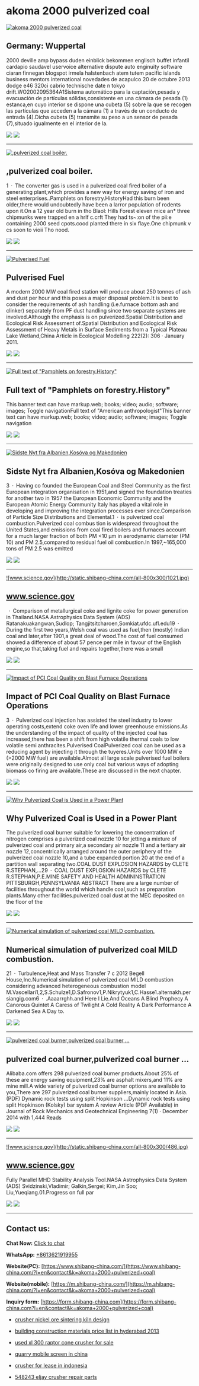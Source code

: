 # akoma 2000 pulverized coal

<a href="https://swt.shibang-china.com/?l=en&img&k=akoma+2000+pulverized+coal" target="_blank">![akoma 2000 pulverized coal](http://static.shibang-china.com/all-800x300/5.jpg)</a>

## Germany: Wuppertal
2000 deville amp bypass duden einblick bekommen englisch buffet infantil cardapio saudavel uservoice alternative dispute auto enginuity software ciaran finnegan blogspot irmela halstenbach atem tutem pacific islands business mentors international novedades de acapulco 20 de octubre 2013 dodge e46 320ci cabrio technische date n tokyo drift.WO2002095364A1Sistema autom&#225;tico para la captaci&#243;n,pesada y evacuaci&#243;n de part&#237;culas s&#243;lidas,consistente en una c&#225;mara de pesada (1) estanca,en cuyo interior se dispone una cubeta (5) sobre la que se recogen las part&#237;culas que acceden a la c&#225;mara (1) a trav&#233;s de un conducto de entrada (4).Dicha cubeta (5) transmite su peso a un sensor de pesada (7),situado igualmente en el interior de la.


<a href="https://whatsapp.shibangsoft.com/WhatsApp.php" target="_blank" title="WhatsApp">![](http://static.shibang-china.com/icon/whatsapp.png)</a> <a href="https://swt.shibang-china.com/?l=en&icon&k=akoma+2000+pulverized+coal" target="_blank">![](http://static.shibang-china.com/icon/chat-en.png)</a>

---

<a href="https://swt.shibang-china.com/?l=en&img&k=akoma+2000+pulverized+coal" target="_blank">![,pulverized coal boiler.](http://static.shibang-china.com/all-800x300/219.jpg)</a>

## ,pulverized coal boiler.
1&ensp;&#0183;&ensp;The converter gas is used in a pulverized coal fired boiler of a generating plant,which provides a new way for energy saving of iron and steel enterprises..Pamphlets on forestry.HistoryHad this burn been older,there would undoubtedly have been a larror population of rodents upon it.On a 12 year old burn in tho Blaol: Hills Forest eleven mice an* three chipmunks were trapped en a hrlf c.crft They had ts~:on of the pii:e containing 2000 seed cpots.cood planted there in six flaye.One chipmunk v cs soon to vioii Tho nood.


<a href="https://whatsapp.shibangsoft.com/WhatsApp.php" target="_blank" title="WhatsApp">![](http://static.shibang-china.com/icon/whatsapp.png)</a> <a href="https://swt.shibang-china.com/?l=en&icon&k=akoma+2000+pulverized+coal" target="_blank">![](http://static.shibang-china.com/icon/chat-en.png)</a>

---

<a href="https://swt.shibang-china.com/?l=en&img&k=akoma+2000+pulverized+coal" target="_blank">![Pulverised Fuel](http://static.shibang-china.com/all-800x300/1360.jpg)</a>

## Pulverised Fuel
A modern 2000 MW coal fired station will produce about 250 tonnes of ash and dust per hour and this poses a major disposal problem.It is best to consider the requirements of ash handling (i.e.furnace bottom ash and clinker) separately from PF dust handling since two separate systems are involved.Although the emphasis is on pulverized.Spatial Distribution and Ecological Risk Assessment of.Spatial Distribution and Ecological Risk Assessment of Heavy Metals in Surface Sediments from a Typical Plateau Lake Wetland,China Article in Ecological Modelling 222(2): 306 &#183; January 2011.


<a href="https://whatsapp.shibangsoft.com/WhatsApp.php" target="_blank" title="WhatsApp">![](http://static.shibang-china.com/icon/whatsapp.png)</a> <a href="https://swt.shibang-china.com/?l=en&icon&k=akoma+2000+pulverized+coal" target="_blank">![](http://static.shibang-china.com/icon/chat-en.png)</a>

---

<a href="https://swt.shibang-china.com/?l=en&img&k=akoma+2000+pulverized+coal" target="_blank">![Full text of &quot;Pamphlets on forestry.History&quot;](http://static.shibang-china.com/all-800x300/709.jpg)</a>

## Full text of &quot;Pamphlets on forestry.History&quot;
This banner text can have markup.web; books; video; audio; software; images; Toggle navigationFull text of &quot;American anthropologist&quot;This banner text can have markup.web; books; video; audio; software; images; Toggle navigation


<a href="https://whatsapp.shibangsoft.com/WhatsApp.php" target="_blank" title="WhatsApp">![](http://static.shibang-china.com/icon/whatsapp.png)</a> <a href="https://swt.shibang-china.com/?l=en&icon&k=akoma+2000+pulverized+coal" target="_blank">![](http://static.shibang-china.com/icon/chat-en.png)</a>

---

<a href="https://swt.shibang-china.com/?l=en&img&k=akoma+2000+pulverized+coal" target="_blank">![Sidste Nyt fra Albanien,Kos&#243;va og Makedonien](http://static.shibang-china.com/all-800x300/380.jpg)</a>

## Sidste Nyt fra Albanien,Kos&#243;va og Makedonien
3&ensp;&#0183;&ensp;Having co founded the European Coal and Steel Community as the first European integration organisation in 1951,and signed the foundation treaties for another two in 1957 the European Economic Community and the European Atomic Energy Community Italy has played a vital role in developing and improving the integration processes ever since.Comparison of Particle Size Distributions and Elemental.1&ensp;&#0183;&ensp;is pulverized coal combustion.Pulverized coal combus tion is widespread throughout the United States,and emissions from coal fired boilers and furnaces account for a much larger fraction of both PM &lt;10 &#181;m in aerodynamic diameter (PM 10) and PM 2.5,compared to residual fuel oil combustion.In 1997,~165,000 tons of PM 2.5 was emitted


<a href="https://whatsapp.shibangsoft.com/WhatsApp.php" target="_blank" title="WhatsApp">![](http://static.shibang-china.com/icon/whatsapp.png)</a> <a href="https://swt.shibang-china.com/?l=en&icon&k=akoma+2000+pulverized+coal" target="_blank">![](http://static.shibang-china.com/icon/chat-en.png)</a>

---

<a href="https://swt.shibang-china.com/?l=en&img&k=akoma+2000+pulverized+coal" target="_blank">![www.science.gov](http://static.shibang-china.com/all-800x300/1021.jpg)</a>

## www.science.gov
&ensp;&#0183;&ensp;Comparison of metallurgical coke and lignite coke for power generation in Thailand.NASA Astrophysics Data System (ADS) Ratanakuakangwan,Sudlop; Tangjitsitcharoen,Somkiat.ufdc.ufl.edu19&ensp;&#0183;&ensp;During the first two years,Welsh coal was used as fuel,then (mostly) Indian coal and later,after 1901,a great deal of wood.The cost of fuel consumed showed a difference of about 57 pence per mile in favour of the English engine,so that,taking fuel and repairs together,there was a small


<a href="https://whatsapp.shibangsoft.com/WhatsApp.php" target="_blank" title="WhatsApp">![](http://static.shibang-china.com/icon/whatsapp.png)</a> <a href="https://swt.shibang-china.com/?l=en&icon&k=akoma+2000+pulverized+coal" target="_blank">![](http://static.shibang-china.com/icon/chat-en.png)</a>

---

<a href="https://swt.shibang-china.com/?l=en&img&k=akoma+2000+pulverized+coal" target="_blank">![Impact of PCI Coal Quality on Blast Furnace Operations](http://static.shibang-china.com/all-800x300/595.jpg)</a>

## Impact of PCI Coal Quality on Blast Furnace Operations
3&ensp;&#0183;&ensp;Pulverized coal injection has assisted the steel industry to lower operating costs,extend coke oven life and lower greenhouse emissions.As the understanding of the impact of quality of the injected coal has increased,there has been a shift from high volatile thermal coals to low volatile semi anthracites.Pulverised CoalPulverized coal can be used as a reducing agent by injecting it through the tuyeres.Units over 1000 MW e (&gt;2000 MW fuel) are available.Almost all large scale pulverised fuel boilers were originally designed to use only coal but various ways of adopting biomass co firing are available.These are discussed in the next chapter.


<a href="https://whatsapp.shibangsoft.com/WhatsApp.php" target="_blank" title="WhatsApp">![](http://static.shibang-china.com/icon/whatsapp.png)</a> <a href="https://swt.shibang-china.com/?l=en&icon&k=akoma+2000+pulverized+coal" target="_blank">![](http://static.shibang-china.com/icon/chat-en.png)</a>

---

<a href="https://swt.shibang-china.com/?l=en&img&k=akoma+2000+pulverized+coal" target="_blank">![Why Pulverized Coal is Used in a Power Plant](http://static.shibang-china.com/all-800x300/1505.jpg)</a>

## Why Pulverized Coal is Used in a Power Plant
The pulverized coal burner suitable for lowering the concentration of nitrogen comprises a pulverized coal nozzle 10 for jetting a mixture of pulverized coal and primary air,a secondary air nozzle 11 and a tertiary air nozzle 12,concentrically arranged around the outer periphery of the pulverized coal nozzle 10,and a tube expanded portion 20 at the end of a partition wall separating two.COAL DUST EXPLOSION HAZARDS by CLETE R.STEPHAN,…29&ensp;&#0183;&ensp;COAL DUST EXPLOSION HAZARDS by CLETE R.STEPHAN,P.E.MINE SAFETY AND HEALTH ADMININSTRATION PITTSBURGH,PENNSYLVANIA ABSTRACT There are a large number of facilities throughout the world which handle coal,such as preparation plants.Many other facilities.pulverized coal dust at the MEC deposited on the floor of the


<a href="https://whatsapp.shibangsoft.com/WhatsApp.php" target="_blank" title="WhatsApp">![](http://static.shibang-china.com/icon/whatsapp.png)</a> <a href="https://swt.shibang-china.com/?l=en&icon&k=akoma+2000+pulverized+coal" target="_blank">![](http://static.shibang-china.com/icon/chat-en.png)</a>

---

<a href="https://swt.shibang-china.com/?l=en&img&k=akoma+2000+pulverized+coal" target="_blank">![Numerical simulation of pulverized coal MILD combustion.](http://static.shibang-china.com/all-800x300/865.jpg)</a>

## Numerical simulation of pulverized coal MILD combustion.
21&ensp;&#0183;&ensp;Turbulence,Heat and Mass Transfer 7 c 2012 Begell House,Inc.Numerical simulation of pulverized coal MILD combustion considering advanced heterogeneous combustion model M.Vascellari1,2,S.Schulze1,D.Safronov1,P.Nikrytyuk1,C.Hasse1.alternakh.persiangig.com6&ensp;&#0183;&ensp;.Aaaarrghh.and Here I Lie.And Oceans A Blind Prophecy A Canorous Quintet A Caress of Twilight A Cold Reality A Dark Performance A Darkened Sea A Day to.


<a href="https://whatsapp.shibangsoft.com/WhatsApp.php" target="_blank" title="WhatsApp">![](http://static.shibang-china.com/icon/whatsapp.png)</a> <a href="https://swt.shibang-china.com/?l=en&icon&k=akoma+2000+pulverized+coal" target="_blank">![](http://static.shibang-china.com/icon/chat-en.png)</a>

---

<a href="https://swt.shibang-china.com/?l=en&img&k=akoma+2000+pulverized+coal" target="_blank">![pulverized coal burner,pulverized coal burner …](http://static.shibang-china.com/all-800x300/1462.jpg)</a>

## pulverized coal burner,pulverized coal burner …
Alibaba.com offers 298 pulverized coal burner products.About 25% of these are energy saving equipment,23% are asphalt mixers,and 11% are mine mill.A wide variety of pulverized coal burner options are available to you,There are 297 pulverized coal burner suppliers,mainly located in Asia.(PDF) Dynamic rock tests using split Hopkinson …Dynamic rock tests using split Hopkinson (Kolsky) bar system A review Article (PDF Available) in Journal of Rock Mechanics and Geotechnical Engineering 7(1) &#183; December 2014 with 1,444 Reads


<a href="https://whatsapp.shibangsoft.com/WhatsApp.php" target="_blank" title="WhatsApp">![](http://static.shibang-china.com/icon/whatsapp.png)</a> <a href="https://swt.shibang-china.com/?l=en&icon&k=akoma+2000+pulverized+coal" target="_blank">![](http://static.shibang-china.com/icon/chat-en.png)</a>

---

<a href="https://swt.shibang-china.com/?l=en&img&k=akoma+2000+pulverized+coal" target="_blank">![www.science.gov](http://static.shibang-china.com/all-800x300/486.jpg)</a>

## www.science.gov
Fully Parallel MHD Stability Analysis Tool.NASA Astrophysics Data System (ADS) Svidzinski,Vladimir; Galkin,Sergei; Kim,Jin Soo; Liu,Yueqiang.01.Progress on full par

<a href="https://whatsapp.shibangsoft.com/WhatsApp.php" target="_blank" title="WhatsApp">![](http://static.shibang-china.com/icon/whatsapp.png)</a> <a href="https://swt.shibang-china.com/?l=en&icon&k=akoma+2000+pulverized+coal" target="_blank">![](http://static.shibang-china.com/icon/chat-en.png)</a>

---
## Contact us:

**Chat Now:** [Click to chat](https://swt.shibang-china.com?l=en&contact&k=akoma+2000+pulverized+coal)

**WhatsApp:**  [+8613621919955](https://whatsapp.shibangsoft.com/WhatsApp.php)

**Website(PC):** [https://www.shibang-china.com/](https://www.shibang-china.com/?l=en&contact&k=akoma+2000+pulverized+coal)

**Website(mobile):** [https://m.shibang-china.com/](https://m.shibang-china.com/?l=en&contact&k=akoma+2000+pulverized+coal)

**Inquiry form:** [https://form.shibang-china.com](https://form.shibang-china.com?l=en&contact&k=akoma+2000+pulverized+coal)

* [crusher nickel ore sintering kiln design](../168/crusher%20nickel%20ore%20sintering%20kiln%20design.md)

* [building construction materials price list in hyderabad 2013](../163/building%20construction%20materials%20price%20list%20in%20hyderabad%202013.md)

* [used xl 300 raptor cone crusher for sale](../165/used%20xl%20300%20raptor%20cone%20crusher%20for%20sale.md)

* [quarry mobile screen in china](../163/quarry%20mobile%20screen%20in%20china.md)

* [crusher for lease in indonesia](../166/crusher%20for%20lease%20in%20indonesia.md)

* [548243 eljay crusher repair parts](../166/548243%20eljay%20crusher%20repair%20parts.md)